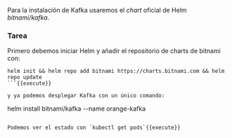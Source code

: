 Para la instalación de Kafka usaremos el _chart_ oficial de Helm _bitnami/kafka_.

### Tarea

Primero debemos iniciar Helm y añadir el repositorio de charts de bitnami con:
```
helm init && helm repo add bitnami https://charts.bitnami.com && helm repo update 
```{{execute}}

y ya podemos desplegar Kafka con un único comando:

```
helm install bitnami/kafka --name orange-kafka
```{{execute}}

Podemos ver el estado con `kubectl get pods`{{execute}}